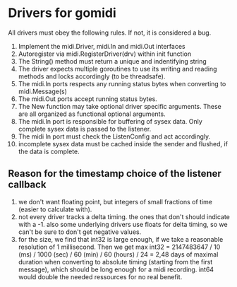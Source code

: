 
# Drivers for gomidi

All drivers must obey the following rules. If not, it is considered a bug.

1. Implement the midi.Driver, midi.In and midi.Out interfaces
2. Autoregister via midi.RegisterDriver(drv) within init function
3. The String() method must return a unique and indentifying string
4. The driver expects multiple goroutines to use its writing and reading methods and locks accordingly (to be threadsafe).
5. The midi.In ports respects any running status bytes when converting to midi.Message(s)
6. The midi.Out ports accept running status bytes.
7. The New function may take optional driver specific arguments. These are all organized as functional optional arguments.
8. The midi.In port is responsible for buffering of sysex data. Only complete sysex data is passed to the listener.
9. The midi In port must check the ListenConfig and act accordingly.
10. incomplete sysex data must be cached inside the sender and flushed, if the data is complete.

## Reason for the timestamp choice of the listener callback

1. we don't want floating point, but integers of small fractions of time (easier to calculate with).
2. not every driver tracks a delta timing. the ones that don't should indicate with a -1. also some underlying drivers
   use floats for delta timing, so we can't be sure to don't get negative values.
3. for the size, we find that int32 is large enough, if we take a reasonable resolution 
   of 1 millisecond. Then we get
     max int32  = 2147483647 / 10 (ms) / 1000 (sec) / 60 (min) / 60 (hours) / 24 = 2,48 days 
   of maximal duration when converting to absolute timing (starting from the first message), which should be 
   long enough for a midi recording.
    int64 would double the needed ressources for no real benefit.
